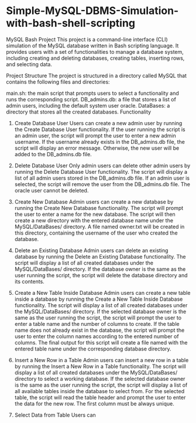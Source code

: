 # Simple-MySQL-DBMS-Simulation-with-bash-shell-scripting


MySQL Bash Project
This project is a command-line interface (CLI) simulation of the MySQL database written in Bash scripting language. It provides users with a set of functionalities to manage a database system, including creating and deleting databases, creating tables, inserting rows, and selecting data.

Project Structure
The project is structured in a directory called MySQL that contains the following files and directories:

main.sh: the main script that prompts users to select a functionality and runs the corresponding script.
DB_admins.db: a file that stores a list of admin users, including the default system user oracle.
DataBases: a directory that stores all the created databases.
Functionality
1. Create Database User
Users can create a new admin user by running the Create Database User functionality. If the user running the script is an admin user, the script will prompt the user to enter a new admin username. If the username already exists in the DB_admins.db file, the script will display an error message. Otherwise, the new user will be added to the DB_admins.db file.

2. Delete Database User
Only admin users can delete other admin users by running the Delete Database User functionality. The script will display a list of all admin users stored in the DB_admins.db file. If an admin user is selected, the script will remove the user from the DB_admins.db file. The oracle user cannot be deleted.

3. Create New Database
Admin users can create a new database by running the Create New Database functionality. The script will prompt the user to enter a name for the new database. The script will then create a new directory with the entered database name under the MySQL/DataBases/ directory. A file named owner.txt will be created in this directory, containing the username of the user who created the database.

4. Delete an Existing Database
Admin users can delete an existing database by running the Delete an Existing Database functionality. The script will display a list of all created databases under the MySQL/DataBases/ directory. If the database owner is the same as the user running the script, the script will delete the database directory and its contents.

5. Create a New Table Inside Database
Admin users can create a new table inside a database by running the Create a New Table Inside Database functionality. The script will display a list of all created databases under the MySQL/DataBases/ directory. If the selected database owner is the same as the user running the script, the script will prompt the user to enter a table name and the number of columns to create. If the table name does not already exist in the database, the script will prompt the user to enter the column names according to the entered number of columns. The final output for this script will create a file named with the entered table name under the corresponding database directory.

6. Insert a New Row in a Table
Admin users can insert a new row in a table by running the Insert a New Row in a Table functionality. The script will display a list of all created databases under the MySQL/DataBases/ directory to select a working database. If the selected database owner is the same as the user running the script, the script will display a list of all available tables inside the database to select from. For the selected table, the script will read the table header and prompt the user to enter the data for the new row. The first column must be always unique.

7. Select Data from Table
Users can
